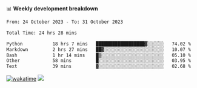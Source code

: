 📊 **Weekly development breakdown**
<!--START_SECTION:waka-->

```txt
From: 24 October 2023 - To: 31 October 2023

Total Time: 24 hrs 28 mins

Python           18 hrs 7 mins   ██████████████████▓░░░░░░   74.02 %
Markdown         2 hrs 27 mins   ██▓░░░░░░░░░░░░░░░░░░░░░░   10.07 %
Bash             1 hr 14 mins    █▒░░░░░░░░░░░░░░░░░░░░░░░   05.10 %
Other            58 mins         █░░░░░░░░░░░░░░░░░░░░░░░░   03.95 %
Text             39 mins         ▓░░░░░░░░░░░░░░░░░░░░░░░░   02.68 %
```

<!--END_SECTION:waka-->
[![wakatime](https://wakatime.com/badge/user/c6720b29-9431-4a60-bc9d-e1fb2b6bd65f.svg)](https://wakatime.com/@c6720b29-9431-4a60-bc9d-e1fb2b6bd65f)
![](https://komarev.com/ghpvc/?username=callanwu)
